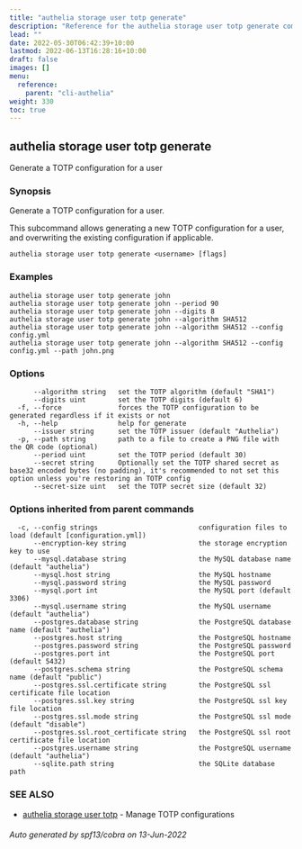 ```yaml
---
title: "authelia storage user totp generate"
description: "Reference for the authelia storage user totp generate command."
lead: ""
date: 2022-05-30T06:42:39+10:00
lastmod: 2022-06-13T16:28:16+10:00
draft: false
images: []
menu:
  reference:
    parent: "cli-authelia"
weight: 330
toc: true
---
```


## authelia storage user totp generate

Generate a TOTP configuration for a user

### Synopsis

Generate a TOTP configuration for a user.

This subcommand allows generating a new TOTP configuration for a user,
and overwriting the existing configuration if applicable.

```
authelia storage user totp generate <username> [flags]
```

### Examples

```
authelia storage user totp generate john
authelia storage user totp generate john --period 90
authelia storage user totp generate john --digits 8
authelia storage user totp generate john --algorithm SHA512
authelia storage user totp generate john --algorithm SHA512 --config config.yml
authelia storage user totp generate john --algorithm SHA512 --config config.yml --path john.png
```

### Options

```
      --algorithm string   set the TOTP algorithm (default "SHA1")
      --digits uint        set the TOTP digits (default 6)
  -f, --force              forces the TOTP configuration to be generated regardless if it exists or not
  -h, --help               help for generate
      --issuer string      set the TOTP issuer (default "Authelia")
  -p, --path string        path to a file to create a PNG file with the QR code (optional)
      --period uint        set the TOTP period (default 30)
      --secret string      Optionally set the TOTP shared secret as base32 encoded bytes (no padding), it's recommended to not set this option unless you're restoring an TOTP config
      --secret-size uint   set the TOTP secret size (default 32)
```

### Options inherited from parent commands

```
  -c, --config strings                         configuration files to load (default [configuration.yml])
      --encryption-key string                  the storage encryption key to use
      --mysql.database string                  the MySQL database name (default "authelia")
      --mysql.host string                      the MySQL hostname
      --mysql.password string                  the MySQL password
      --mysql.port int                         the MySQL port (default 3306)
      --mysql.username string                  the MySQL username (default "authelia")
      --postgres.database string               the PostgreSQL database name (default "authelia")
      --postgres.host string                   the PostgreSQL hostname
      --postgres.password string               the PostgreSQL password
      --postgres.port int                      the PostgreSQL port (default 5432)
      --postgres.schema string                 the PostgreSQL schema name (default "public")
      --postgres.ssl.certificate string        the PostgreSQL ssl certificate file location
      --postgres.ssl.key string                the PostgreSQL ssl key file location
      --postgres.ssl.mode string               the PostgreSQL ssl mode (default "disable")
      --postgres.ssl.root_certificate string   the PostgreSQL ssl root certificate file location
      --postgres.username string               the PostgreSQL username (default "authelia")
      --sqlite.path string                     the SQLite database path
```

### SEE ALSO

* [authelia storage user totp](authelia_storage_user_totp.md)	 - Manage TOTP configurations

###### Auto generated by spf13/cobra on 13-Jun-2022
